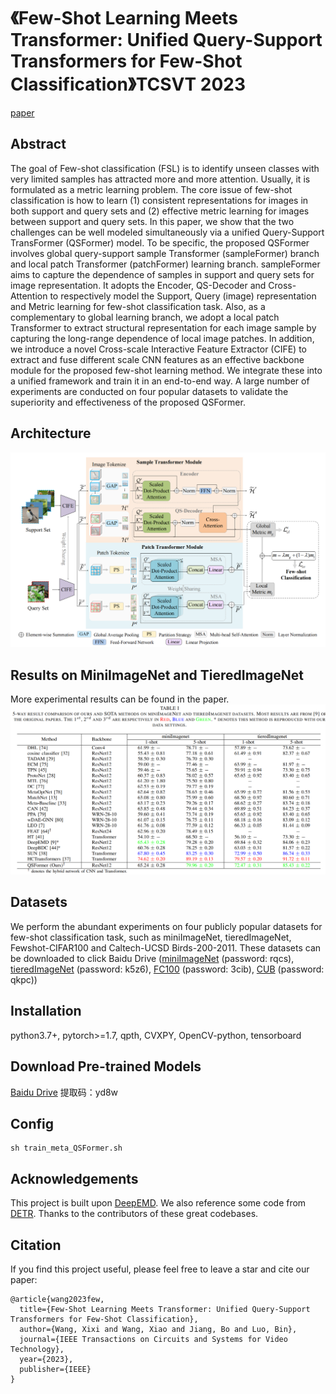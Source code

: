# 《Few-Shot Learning Meets Transformer: Unified Query-Support Transformers for Few-Shot Classification》TCSVT 2023

[paper](https://ieeexplore.ieee.org/abstract/document/10144072) &nbsp;&nbsp;

## Abstract 
The goal of Few-shot classification (FSL) is to identify unseen classes with very limited samples has attracted more and more attention. Usually, it is formulated as a metric learning problem. The core issue of few-shot classification is how to learn (1) 
consistent representations for images in both
support and query sets and (2) effective metric learning for
images between support and query sets. In this paper, we show
that the two challenges can be well modeled simultaneously via a
unified Query-Support TransFormer (QSFormer) model. To be
specific, the proposed QSFormer involves global query-support
sample Transformer (sampleFormer) branch and local patch
Transformer (patchFormer) learning branch. sampleFormer aims to capture the dependence of samples in support and query sets
for image representation. It adopts the Encoder, QS-Decoder and
Cross-Attention to respectively model the Support, Query (image)
representation and Metric learning for few-shot classification
task. Also, as a complementary to global learning branch, we
adopt a local patch Transformer to extract structural representation for each image sample by capturing the long-range
dependence of local image patches. In addition, we introduce a
novel Cross-scale Interactive Feature Extractor (CIFE) to extract
and fuse different scale CNN features as an effective backbone
module for the proposed few-shot learning method. We integrate
these into a unified framework and train it in an end-to-end
way. A large number of experiments are conducted on four
popular datasets to validate the superiority and effectiveness of
the proposed QSFormer.

## Architecture
![overview](https://github.com/SissiW/QSFormer/blob/main/overview.png)

## Results on MiniImageNet and TieredImageNet
More experimental results can be found in the paper.
![results](https://github.com/SissiW/QSFormer/blob/main/mini_tiered_result.png?raw=true)

## Datasets
We perform the abundant experiments on four
publicly popular datasets for few-shot classification task,
such as miniImageNet, tieredImageNet, Fewshot-CIFAR100 and Caltech-UCSD Birds-200-2011.
These datasets can be downloaded to click Baidu Drive ([miniImageNet](https://pan.baidu.com/s/1yTn78HgbkrRh_3EClax5FA) (password: rqcs), [tieredImageNet](https://pan.baidu.com/s/1Z9ZsYkwAY11Z_Glzu4tChQ) (password: k5z6), [FC100](https://pan.baidu.com/s/1atEdnikzs8zfKXuO4xr1rQ) (password: 3cib), [CUB](https://pan.baidu.com/s/1defYYyFQL5ZV1Dzug5paHQ) (password: qkpc))

## Installation
python3.7+, pytorch>=1.7, qpth, CVXPY, OpenCV-python, tensorboard

## Download Pre-trained Models
[Baidu Drive](https://pan.baidu.com/s/1UWnpjNaaCTSUB2sOtJqZng)
提取码：yd8w

## Config
```
sh train_meta_QSFormer.sh
```

## Acknowledgements
This project is built upon [DeepEMD](https://github.com/icoz69/DeepEMD). We also reference some code from [DETR](https://github.com/facebookresearch/detr). Thanks to the contributors of these great codebases.

## Citation
If you find this project useful, please feel free to leave a star and cite our paper:
```
@article{wang2023few,
  title={Few-Shot Learning Meets Transformer: Unified Query-Support Transformers for Few-Shot Classification},
  author={Wang, Xixi and Wang, Xiao and Jiang, Bo and Luo, Bin},
  journal={IEEE Transactions on Circuits and Systems for Video Technology},
  year={2023},
  publisher={IEEE}
}
```
